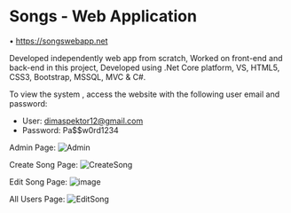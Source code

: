 # Songs - Web Application

•	https://songswebapp.net

Developed independently web app from scratch, Worked on front-end and back-end in this project, Developed using .Net Core platform, VS, HTML5, CSS3, Bootstrap, MSSQL, MVC & C#.

To view the system , access the website with the following user email and password:

* User: dimaspektor12@gmail.com
* Password: Pa$$w0rd1234

Admin Page:
![Admin](https://user-images.githubusercontent.com/55385057/80740902-74530180-8b21-11ea-85ac-0e3936615d96.JPG)

Create Song Page:
![CreateSong](https://user-images.githubusercontent.com/55385057/80740538-e545e980-8b20-11ea-8421-ff02792340c7.JPG)

Edit Song Page:
![image](https://user-images.githubusercontent.com/55385057/80740783-48378080-8b21-11ea-97a9-d645064bc319.png)

All Users Page:
![EditSong](https://user-images.githubusercontent.com/55385057/80740541-e5de8000-8b20-11ea-91b6-8888c0621797.JPG)


